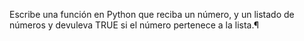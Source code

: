  Escribe una función en Python que reciba un número, y un listado de números y devuleva TRUE si el número pertenece a la lista.¶